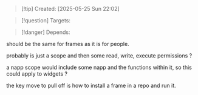 
>[!tip] Created: [2025-05-25 Sun 22:02]

>[!question] Targets: 

>[!danger] Depends: 

should be the same for frames as it is for people.

probably is just a scope and then some read, write, execute permissions ?

a napp scope would include some napp and the functions within it, so this could apply to widgets ?

the key move to pull off is how to install a frame in a repo and run it.